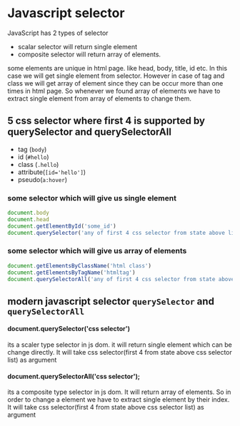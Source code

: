 # Javascript selector 
JavaScript has 2 types of selector 
* scalar selector will return single element
* composite selector will return array of elements.  

some elements are unique in html page. like head, body, title, id etc. In this case we will get single element from selector. However in case of tag and class we will get array of element since they can be occur more than one times in html page. So whenever we found array of elements we have to extract single element from array of elements to change them.

## 5 css selector where first 4 is supported by querySelector and querySelectorAll      

* tag (`body`)
* id (`#hello`)
* class (`.hello`)
* attribute(`[id='hello']`)
* pseudo(`a:hover`)   


### some selector which will give us single element 

~~~js
document.body
document.head
document.getElementById('some_id')
document.querySelector('any of first 4 css selector from state above list')
~~~

### some selector which will give us array of elements

~~~js
document.getElementsByClassName('html class')
document.getElementsByTagName('htmltag')
document.querySelectorAll('any of first 4 css selector from state above list')
~~~

## modern javascript selector `querySelector` and `querySelectorAll` 


#### document.querySelector('css selector')
its a scaler type selector in js dom. it will return single element which can be change directly. It will take css selector(first 4 from state above css selector list) as argument

#### document.querySelectorAll('css selector');
its a composite type selector in js dom. It will return array of elements. So in order to change a element we have to extract single element by their index. It will take css selector(first 4 from state above css selector list) as argument






